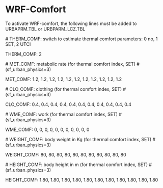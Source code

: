 # WRF-Comfort
To activate WRF-comfort, the following lines must be added to URBAPRM.TBL or URBPARM_LCZ.TBL

\# THERM_COMF: switch to estimate thermal comfort parameters: 0 no, 1 SET, 2 UTCI

THERM_COMF: 2

\# MET_COMF:  metabolic rate (for thermal comfort index, SET)
\#      (sf_urban_physics=3)

MET_COMF: 1.2, 1.2, 1.2, 1.2, 1.2, 1.2, 1.2, 1.2, 1.2, 1.2, 1.2

\# CLO_COMF:  clothing  (for thermal comfort index, SET)
\#      (sf_urban_physics=3)

CLO_COMF: 0.4, 0.4, 0.4, 0.4, 0.4, 0.4, 0.4, 0.4, 0.4, 0.4, 0.4

\# WME_COMF:  work  (for thermal comfort index, SET)
\#      (sf_urban_physics=3)

WME_COMF: 0, 0, 0, 0, 0, 0, 0, 0, 0, 0, 0

\# WEIGHT_COMF:  body weight in Kg  (for thermal comfort index, SET)
\#      (sf_urban_physics=3)

WEIGHT_COMF: 80, 80, 80, 80, 80, 80, 80, 80, 80, 80, 80

\# HEIGHT_COMF:  body height in m  (for thermal comfort index, SET)
\#      (sf_urban_physics=3)

HEIGHT_COMF: 1.80, 1.80, 1.80, 1.80, 1.80, 1.80, 1.80, 1.80, 1.80, 1.80, 1.80
